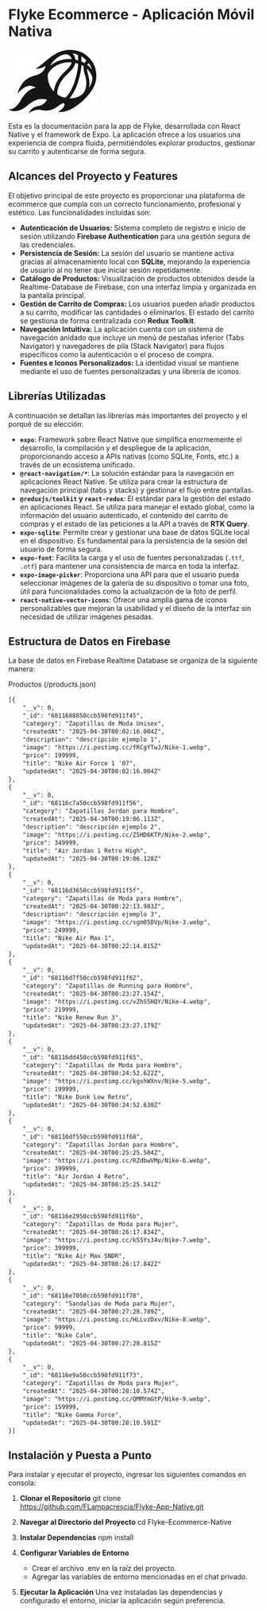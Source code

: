 # Flyke Ecommerce - Aplicación Móvil Nativa

!['Logo Flyke'](/src/assets/images/Logo-FLYKE-Isotipo.webp)

Esta es la documentación para la app de Flyke, desarrollada con React Native y el framework de Expo. La aplicación ofrece a los usuarios una experiencia de compra fluida, permitiéndoles explorar productos, gestionar su carrito y autenticarse de forma segura.

## Alcances del Proyecto y Features

El objetivo principal de este proyecto es proporcionar una plataforma de ecommerce que cumpla con un correcto funcionamiento, profesional y estético. Las funcionalidades incluidas son:

-   **Autenticación de Usuarios:** Sistema completo de registro e inicio de sesión utilizando **Firebase Authentication** para una gestión segura de las credenciales.
-   **Persistencia de Sesión:** La sesión del usuario se mantiene activa gracias al almacenamiento local con **SQLite**, mejorando la experiencia de usuario al no tener que iniciar sesión repetidamente.
-   **Catálogo de Productos:** Visualización de productos obtenidos desde la Realtime-Database de Firebase, con una interfaz limpia y organizada en la pantalla principal.
-   **Gestión de Carrito de Compras:** Los usuarios pueden añadir productos a su carrito, modificar las cantidades o eliminarlos. El estado del carrito se gestiona de forma centralizada con **Redux Toolkit**.
-   **Navegación Intuitiva:** La aplicación cuenta con un sistema de navegación anidado que incluye un menú de pestañas inferior (Tabs Navigator) y navegadores de pila (Stack Navigator) para flujos específicos como la autenticación o el proceso de compra.
-   **Fuentes e Iconos Personalizados:** La identidad visual se mantiene mediante el uso de fuentes personalizadas y una librería de iconos.

## Librerías Utilizadas

A continuación se detallan las librerías más importantes del proyecto y el porqué de su elección:

-   **`expo`**: Framework sobre React Native que simplifica enormemente el desarrollo, la compilación y el despliegue de la aplicación, proporcionando acceso a APIs nativas (como SQLite, Fonts, etc.) a través de un ecosistema unificado.
-   **`@react-navigation/*`**: La solución estándar para la navegación en aplicaciones React Native. Se utiliza para crear la estructura de navegación principal (tabs y stacks) y gestionar el flujo entre pantallas.
-   **`@reduxjs/toolkit` y `react-redux`**: El estándar para la gestión del estado en aplicaciones React. Se utiliza para manejar el estado global, como la información del usuario autenticado, el contenido del carrito de compras y el estado de las peticiones a la API a través de **RTK Query**.
-   **`expo-sqlite`**: Permite crear y gestionar una base de datos SQLite local en el dispositivo. Es fundamental para la persistencia de la sesión del usuario de forma segura.
-   **`expo-font`**: Facilita la carga y el uso de fuentes personalizadas (`.ttf`, `.otf`) para mantener una consistencia de marca en toda la interfaz.
-   **`expo-image-picker`**: Proporciona una API para que el usuario pueda seleccionar imágenes de la galería de su dispositivo o tomar una foto, útil para funcionalidades como la actualización de la foto de perfil.
-   **`react-native-vector-icons`**: Ofrece una amplia gama de iconos personalizables que mejoran la usabilidad y el diseño de la interfaz sin necesidad de utilizar imágenes pesadas.

## Estructura de Datos en Firebase

La base de datos en Firebase Realtime Database se organiza de la siguiente manera:

Productos (/products.json)

    [{
        "__v": 0,
        "_id": "6811688850ccb598fd911f45",
        "category": "Zapatillas de Moda Unisex",
        "createdAt": "2025-04-30T00:02:16.004Z",
        "description": "descripción ejemplo 1",
        "image": "https://i.postimg.cc/fRCgYTwJ/Nike-1.webp",
        "price": 199999,
        "title": "Nike Air Force 1 '07",
        "updatedAt": "2025-04-30T00:02:16.004Z"
    },
    {
        "__v": 0,
        "_id": "68116c7a50ccb598fd911f56",
        "category": "Zapatillas Jordan para Hombre",
        "createdAt": "2025-04-30T00:19:06.113Z",
        "description": "descripción ejemplo 2",
        "image": "https://i.postimg.cc/Z5HD6KTP/Nike-2.webp",
        "price": 349999,
        "title": "Air Jordan 1 Retro High",
        "updatedAt": "2025-04-30T00:19:06.128Z"
    },
    {
        "__v": 0,
        "_id": "68116d3650ccb598fd911f5f",
        "category": "Zapatillas de Moda para Hombre",
        "createdAt": "2025-04-30T00:22:13.983Z",
        "description": "descripción ejemplo 3",
        "image": "https://i.postimg.cc/sgm05DVp/Nike-3.webp",
        "price": 249999,
        "title": "Nike Air Max 1",
        "updatedAt": "2025-04-30T00:22:14.015Z"
    },
    {
        "__v": 0,
        "_id": "68116d7f50ccb598fd911f62",
        "category": "Zapatillas de Running para Hombre",
        "createdAt": "2025-04-30T00:23:27.154Z",
        "image": "https://i.postimg.cc/vZhS5HQY/Nike-4.webp",
        "price": 219999,
        "title": "Nike Renew Run 3",
        "updatedAt": "2025-04-30T00:23:27.179Z"
    },
    {
        "__v": 0,
        "_id": "68116dd450ccb598fd911f65",
        "category": "Zapatillas de Moda para Hombre",
        "createdAt": "2025-04-30T00:24:52.622Z",
        "image": "https://i.postimg.cc/kgshWXnv/Nike-5.webp",
        "price": 199999,
        "title": "Nike Dunk Low Retro",
        "updatedAt": "2025-04-30T00:24:52.630Z"
    },
    {
        "__v": 0,
        "_id": "68116df550ccb598fd911f68",
        "category": "Zapatillas Jordan para Hombre",
        "createdAt": "2025-04-30T00:25:25.504Z",
        "image": "https://i.postimg.cc/RZdbwVMp/Nike-6.webp",
        "price": 399999,
        "title": "Air Jordan 4 Retro",
        "updatedAt": "2025-04-30T00:25:25.541Z"
    },
    {
        "__v": 0,
        "_id": "68116e2950ccb598fd911f6b",
        "category": "Zapatillas de Moda para Mujer",
        "createdAt": "2025-04-30T00:26:17.834Z",
        "image": "https://i.postimg.cc/k55Ys34v/Nike-7.webp",
        "price": 399999,
        "title": "Nike Air Max SNDR",
        "updatedAt": "2025-04-30T00:26:17.842Z"
    },
    {
        "__v": 0,
        "_id": "68116e7050ccb598fd911f70",
        "category": "Sandalias de Moda para Mujer",
        "createdAt": "2025-04-30T00:27:28.789Z",
        "image": "https://i.postimg.cc/HLLvzDxv/Nike-8.webp",
        "price": 99999,
        "title": "Nike Calm",
        "updatedAt": "2025-04-30T00:27:28.815Z"
    },
    {
        "__v": 0,
        "_id": "68116e9a50ccb598fd911f73",
        "category": "Zapatillas de Moda para Mujer",
        "createdAt": "2025-04-30T00:28:10.574Z",
        "image": "https://i.postimg.cc/QMMYmGtP/Nike-9.webp",
        "price": 159999,
        "title": "Nike Gamma Force",
        "updatedAt": "2025-04-30T00:28:10.591Z"
    }]

## Instalación y Puesta a Punto

Para instalar y ejecutar el proyecto, ingresar los siguientes comandos en consola:

1.  **Clonar el Repositorio**
    git clone https://github.com/FLampacrescia/Flyke-App-Native.git

2.  **Navegar al Directorio del Proyecto**
    cd Flyke-Ecommerce-Native

3.  **Instalar Dependencias**
    npm install

4.  **Configurar Variables de Entorno**
    -   Crear el archivo .env en la raíz del proyecto.
    -   Agregar las variables de entorno mencionadas en el chat privado.

5.  **Ejecutar la Aplicación**
    Una vez instaladas las dependencias y configurado el entorno, iniciar la aplicación según preferencia.
